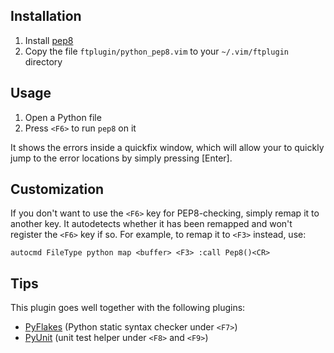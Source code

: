 Installation
------------
1. Install [pep8](http://pypi.python.org/pypi/pep8/)
2. Copy the file `ftplugin/python_pep8.vim` to your `~/.vim/ftplugin` directory


Usage
-----
1. Open a Python file
2. Press `<F6>` to run `pep8` on it

It shows the errors inside a quickfix window, which will allow your to quickly
jump to the error locations by simply pressing [Enter].


Customization
-------------
If you don't want to use the `<F6>` key for PEP8-checking, simply remap it to
another key.  It autodetects whether it has been remapped and won't register
the `<F6>` key if so.  For example, to remap it to `<F3>` instead, use:

    autocmd FileType python map <buffer> <F3> :call Pep8()<CR>


Tips
----
This plugin goes well together with the following plugins:

- [PyFlakes](http://github.com/nvie/vim-pyflakes) (Python static syntax checker
  under `<F7>`)
- [PyUnit](http://github.com/nvie/vim-pyunit) (unit test helper under `<F8>`
  and `<F9>`)
